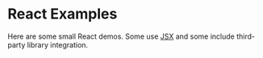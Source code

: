 # React Examples

Here are some small React demos. Some use [JSX](http://facebook.github.io/react/docs/jsx-in-depth.html) and some include third-party library integration.

